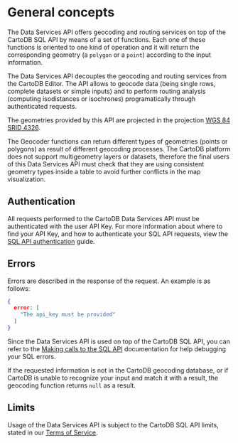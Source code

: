 # General concepts

The Data Services API offers geocoding and routing services on top of the CartoDB SQL API by means of a set of functions. Each one of these functions is oriented to one kind of operation and it will return the corresponding geometry (a `polygon` or a `point`) according to the input information.

The Data Services API decouples the geocoding and routing services from the CartoDB Editor. The API allows to geocode data (being single rows, complete datasets or simple inputs) and to perform routing analysis (computing isodistances or isochrones) programatically through authenticated requests.

The geometries provided by this API are projected in the projection [WGS 84 SRID 4326](http://spatialreference.org/ref/epsg/wgs-84/).

The Geocoder functions can return different types of geometries (points or polygons) as result of different geocoding processes. The CartoDB platform does not support multigeometry layers or datasets, therefore the final users of this Data Services API must check that they are using consistent geometry types inside a table to avoid further conflicts in the map visualization.

## Authentication

All requests performed to the CartoDB Data Services API must be authenticated with the user API Key. For more information about where to find your API Key, and how to authenticate your SQL API requests, view the [SQL API authentication](/cartodb-platform/sql-api/authentication/) guide.

## Errors

Errors are described in the response of the request. An example is as follows:

```json
{
  error: [
    "The api_key must be provided"
  ]
}
```

Since the Data Services API is used on top of the CartoDB SQL API, you can refer to the [Making calls to the SQL API](/cartodb-platform/sql-api/making-calls/) documentation for help debugging your SQL errors.

If the requested information is not in the CartoDB geocoding database, or if CartoDB is unable to recognize your input and match it with a result, the geocoding function returns `null` as a result.

## Limits

Usage of the Data Services API is subject to the CartoDB SQL API limits, stated in our [Terms of Service](https://cartodb.com/terms/#excessive).
